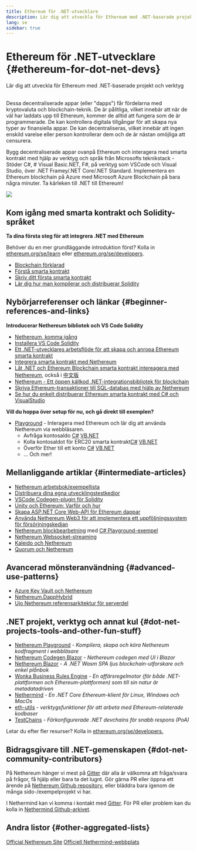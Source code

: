 ```yaml
---
title: Ethereum för .NET-utvecklare
description: Lär dig att utveckla för Ethereum med .NET-baserade projekt och verktyg
lang: se
sidebar: true
---
```


# Ethereum för .NET-utvecklare {#ethereum-for-dot-net-devs}

<div class="featured">Lär dig att utveckla för Ethereum med .NET-baserade projekt och verktyg</div><br/>

Dessa decentraliserade appar (eller "dapps") får fördelarna med kryptovaluta och blockchain-teknik. De är pålitliga, vilket innebär att när de väl har laddats upp till Ethereum, kommer de alltid att fungera som de är programmerade. De kan kontrollera digitala tillgångar för att skapa nya typer av finansiella appar. De kan decentraliseras, vilket innebär att ingen enskild varelse eller person kontrollerar dem och de är nästan omöjliga att censurera.

Bygg decentraliserade appar ovanpå Ethereum och interagera med smarta kontrakt med hjälp av verktyg och språk från Microsofts teknikstack - Stöder C#, # Visual Basic.NET, F#, på verktyg som VSCode och Visual Studio, över .NET Framey/.NET Core/.NET Standard. Implementera en Ethereum blockchain på Azure med Microsoft Azure Blockchain på bara några minuter. Ta kärleken till .NET till Ethereum!

<img src="https://raw.githubusercontent.com/Nethereum/Nethereum/master/logos/logo192x192t.png" />

## Kom igång med smarta kontrakt och Solidity-språket

**Ta dina första steg för att integrera .NET med Ethereum**

Behöver du en mer grundläggande introduktion först? Kolla in [ethereum.org/se/learn](/se/learn/) eller [ethereum.org/se/developers](/se/developers/).

- [Blockchain förklarad](https://kauri.io/article/d55684513211466da7f8cc03987607d5/blockchain-explained)
- [Förstå smarta kontrakt](https://kauri.io/article/e4f66c6079e74a4a9b532148d3158188/ethereum-101-part-5-the-smart-contract)
- [Skriv ditt första smarta kontrakt](https://kauri.io/article/124b7db1d0cf4f47b414f8b13c9d66e2/remix-ide-your-first-smart-contract)
- [Lär dig hur man kompilerar och distribuerar Solidity](https://kauri.io/article/973c5f54c4434bb1b0160cff8c695369/understanding-smart-contract-compilation-and-deployment)

## Nybörjarreferenser och länkar {#beginner-references-and-links}

**Introducerar Nethereum bibliotek och VS Code Solidity**

- [Nethereum, komma igång](https://docs.nethereum.com/en/latest/getting-started/)
- [Installera VS Code Solidity](https://marketplace.visualstudio.com/items?itemName=JuanBlanco.solidity)
- [Ett .NET-utvecklares arbetsflöde för att skapa och anropa Ethereum smarta kontrakt](https://medium.com/coinmonks/a-net-developers-workflow-for-creating-and-calling-ethereum-smart-contracts-44714f191db2)
- [Integrera smarta kontrakt med Nethereum](https://kauri.io/article/b54334b0695342c1bbe161c4c4467b50/smart-contracts-integration-with-nethereum)
- [Låt .NET och Ethereum Blockchain smarta kontrakt intereagera med Nethereum](https://medium.com/my-blockchain-development-daily-journey/interfacing-net-and-ethereum-blockchain-smart-contracts-with-nethereum-2fa3729ac933), också i [中文版](https://medium.com/my-blockchain-development-daily-journey/%E4%BD%BF%E7%94%A8nethereum%E9%80%A3%E6%8E%A5-net%E5%92%8C%E4%BB%A5%E5%A4%AA%E7%B6%B2%E5%8D%80%E5%A1%8A%E9%8F%88%E6%99%BA%E8%83%BD%E5%90%88%E7%B4%84-4a96d35ad1e1)
- [Nethereum - Ett öppen källkod .NET-integrationsbibliotek för blockchain](https://kauri.io/article/d15dfd4903f149cdb84b3ce666103b52/v1/nethereum-an-open-source-.net-integration-library-for-blockchain)
- [Skriva Ethereum-transaktioner till SQL-databas med hjälp av Nethereum](https://medium.com/coinmonks/writing-ethereum-transactions-to-sql-database-using-nethereum-fd94e0e4fa36)
- [Se hur du enkelt distribuerar Ethereum smarta kontrakt med C# och VisualStudio](https://koukia.ca/deploy-ethereum-smart-contracts-using-c-and-visualstudio-5be188ae928c) <br/>

**Vill du hoppa över setup för nu, och gå direkt till exemplen?**

- [Playground](http://playground.nethereum.com/) - Interagera med Ethereum och lär dig att använda Nethereum via webbläsaren.
  - Avfråga kontosaldo [C#](http://playground.nethereum.com/csharp/id/1001) [VB.NET](http://playground.nethereum.com/vb/id/2001)
  - Kolla kontosaldot för ERC20 smarta kontrakt[C#](http://playground.nethereum.com/csharp/id/1005) [VB.NET](http://playground.nethereum.com/vb/id/2004)
  - Överför Ether till ett konto [C#](http://playground.nethereum.com/csharp/id/1003) [VB.NET](http://playground.nethereum.com/vb/id/2003)
  - ... Och mer!

## Mellanliggande artiklar {#intermediate-articles}

- [Nethereum arbetsbok/exempellista](http://docs.nethereum.com/en/latest/Nethereum.Workbooks/docs/)
- [Distribuera dina egna utvecklingstestkedjor](https://github.com/Nethereum/Testchains)
- [VSCode Codegen-plugin för Solidity](https://docs.nethereum.com/en/latest/nethereum-codegen-vscodesolidity/)
- [Unity och Ethereum: Varför och hur](https://www.raywenderlich.com/5509-unity-and-ethereum-why-and-how)
- [Skapa ASP.NET Core Web-API för Ethereum dappar](https://tech-mint.com/create-asp-net-core-web-api-for-ethereum-dapps/)
- [Använda Nethereum Web3 för att implementera ett uppföljningssystem för försörjningskedjan](http://blog.pomiager.com/post/using-nethereum-web3-to-implement-a-supply-chain-traking-system4)
- [Nethereum blockbearbetning](https://nethereum.readthedocs.io/en/latest/nethereum-block-processing-detail/) med [C# Playground-exempel](http://playground.nethereum.com/csharp/id/1025)
- [Nethereum Websocket-streaming](https://nethereum.readthedocs.io/en/latest/nethereum-subscriptions-streaming/)
- [Kaleido och Nethereum](https://kaleido.io/kaleido-and-nethereum/)
- [Quorum och Nethereum](https://github.com/Nethereum/Nethereum/blob/master/src/Nethereum.Quorum/README.md)

## Avancerad mönsteranvändning {#advanced-use-patterns}

- [Azure Key Vault och Nethereum](https://github.com/Azure-Samples/bc-community-samples/tree/master/akv-nethereum)
- [Nethereum.DappHybrid](https://github.com/Nethereum/Nethereum.DappHybrid)
- [Ujo Nethereum referensarkitektur för serverdel](https://docs.nethereum.com/en/latest/nethereum-ujo-backend-sample/)

## .NET projekt, verktyg och annat kul {#dot-net-projects-tools-and-other-fun-stuff}

- [Nethereum Playground](http://playground.nethereum.com/) - _Kompilera, skapa och köra Nethereum kodfragment i webbläsare_
- [Nethereum Codegen Blazor](https://github.com/Nethereum/Nethereum.CodeGen.Blazor) - _Nethereum codegen med UI i Blazor_
- [Nethereum Blazor](https://github.com/Nethereum/NethereumBlazor) - _A .NET Wasm SPA ljus blockchain-utforskare och enkel plånbok_
- [Wonka Business Rules Engine](https://docs.nethereum.com/en/latest/wonka/) - _En affärsregelmotor (för både .NET-plattformen och Ethereum-plattformen) som till sin natur är metadatadriven_
- [Nethermind](https://github.com/NethermindEth/nethermind) - _En .NET Core Ethereum-klient för Linux, Windows och MacOs_
- [eth-utils](https://github.com/ethereum/eth-utils/) - _verktygsfunktioner för att arbeta med Ethereum-relaterade kodbaser_
- [TestChains](https://github.com/Nethereum/TestChains) - _Förkonfigurerade .NET devchains för snabb respons (PoA)_

Letar du efter fler resurser? Kolla in [ethereum.org/se/developers.](/se/developers/)

## Bidragsgivare till .NET-gemenskapen {#dot-net-community-contributors}

På Nethereum hänger vi mest på [Gitter](https://gitter.im/Nethereum/Nethereum) där alla är välkomna att fråga/svara på frågor, få hjälp eller bara ta det lugnt. Gör gärna PR eller öppna ett ärende på [Nethereum Github repository](https://github.com/Nethereum), eller bläddra bara igenom de många sido-/exempelprojekt vi har.

I Nethermind kan vi komma i kontakt med [Gitter](https://gitter.im/nethermindeth/nethermind). För PR eller problem kan du kolla in [Nethermind Github-arkivet](https://github.com/NethermindEth/nethermind).

## Andra listor {#other-aggregated-lists}

[Official Nethereum Site](https://nethereum.com/) [Officiell Nethermind-webbplats](https://nethermind.io/)
